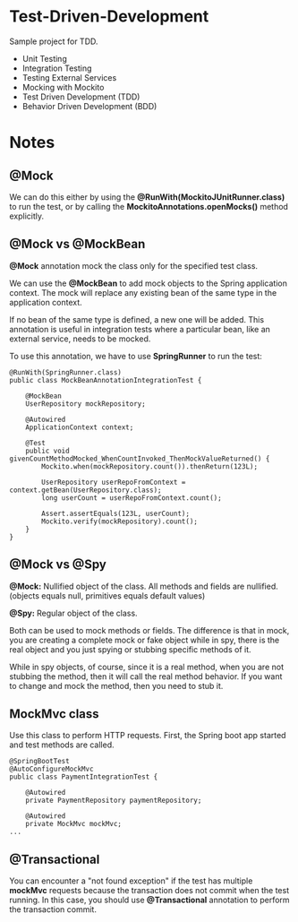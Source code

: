 # Test-Driven-Development
Sample project for TDD. 

- Unit Testing
- Integration Testing
- Testing External Services
- Mocking with Mockito
- Test Driven Development (TDD)
- Behavior Driven Development (BDD)

# Notes
## @Mock
We can do this either by using the **@RunWith(MockitoJUnitRunner.class)** to run the test, or by calling the **MockitoAnnotations.openMocks()** method explicitly.

## @Mock vs @MockBean
**@Mock** annotation mock the class only for the specified test class.

We can use the **@MockBean** to add mock objects to the Spring application context. The mock will replace any existing bean of the same type in the application context.

If no bean of the same type is defined, a new one will be added. This annotation is useful in integration tests where a particular bean, like an external service, needs to be mocked.

To use this annotation, we have to use **SpringRunner** to run the test:

```
@RunWith(SpringRunner.class)
public class MockBeanAnnotationIntegrationTest {
    
    @MockBean
    UserRepository mockRepository;
    
    @Autowired
    ApplicationContext context;
    
    @Test
    public void givenCountMethodMocked_WhenCountInvoked_ThenMockValueReturned() {
        Mockito.when(mockRepository.count()).thenReturn(123L);

        UserRepository userRepoFromContext = context.getBean(UserRepository.class);
        long userCount = userRepoFromContext.count();

        Assert.assertEquals(123L, userCount);
        Mockito.verify(mockRepository).count();
    }
}
```

## @Mock vs @Spy
**@Mock:** Nullified object of the class. All methods and fields are nullified. (objects equals null, primitives equals default values)

**@Spy:** Regular object of the class.  

Both can be used to mock methods or fields. The difference is that in mock, you are creating a complete mock or fake object while in spy, there is the real object and you just spying or stubbing specific methods of it.

While in spy objects, of course, since it is a real method, when you are not stubbing the method, then it will call the real method behavior. If you want to change and mock the method, then you need to stub it.

## MockMvc class
Use this class to perform HTTP requests. First, the Spring boot app started and test methods are called. 
```
@SpringBootTest
@AutoConfigureMockMvc
public class PaymentIntegrationTest {

	@Autowired
	private PaymentRepository paymentRepository;

	@Autowired
	private MockMvc mockMvc;
...
```

## @Transactional
You can encounter a "not found exception" if the test has multiple **mockMvc** requests because the transaction does not commit when the test running. In this case, you should use **@Transactional** annotation to perform the transaction commit. 

